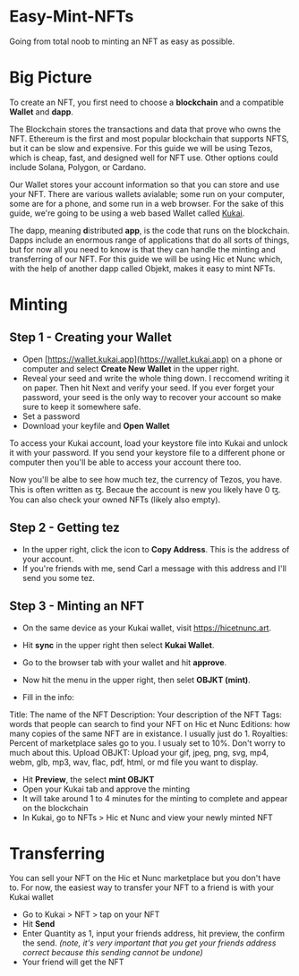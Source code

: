 # Easy-Mint-NFTs
Going from total noob to minting an NFT as easy as possible.

# Big Picture
To create an NFT, you first need to choose a **blockchain** and a compatible **Wallet** and **dapp**.

The Blockchain stores the transactions and data that prove who owns the NFT. Ethereum is the first and most popular blockchain that supports NFTS, but it can be slow and expensive. For this guide we will be using Tezos, which is cheap, fast, and designed well for NFT use. Other options could include Solana, Polygon, or Cardano.

Our Wallet stores your account information so that you can store and use your NFT. There are various wallets avialable; some run on your computer, some are for a phone, and some run in a web browser. For the sake of this guide, we're going to be using a web based Wallet called [Kukai](https://wallet.kukai.app). 

The dapp, meaning **d**istributed **app**, is the code that runs on the blockchain. Dapps include an enormous range of applications that do all sorts of things, but for now all you need to know is that they can handle the minting and transferring of our NFT. For this guide we will be using Hic et Nunc which, with the help of another dapp called Objekt, makes it easy to mint NFTs.

# Minting

## Step 1 - Creating your Wallet

- Open [https://wallet.kukai.app](https://wallet.kukai.app) on a phone or computer and select **Create New Wallet** in the upper right.
- Reveal your seed and write the whole thing down. I reccomend writing it on paper. Then hit Next and verify your seed. If you ever forget your password, your seed is the only way to recover your account so make sure to keep it somewhere safe.
- Set a password
- Download your keyfile and **Open Wallet**

To access your Kukai account, load your keystore file into Kukai and unlock it with your password. If you send your keystore file to a different phone or computer then you'll be able to access your account there too.

Now you'll be albe to see how much tez, the currency of Tezos, you have. This is often written as ꜩ. Becaue the account is new you likely have 0 ꜩ. You can also check your owned NFTs (likely also empty).

## Step 2 - Getting tez

- In the upper right, click the icon to **Copy Address**. This is the address of your account.
- If you're friends with me, send Carl a message with this address and I'll send you some tez.

## Step 3 - Minting an NFT

- On the same device as your Kukai wallet, visit https://hicetnunc.art.
- Hit **sync** in the upper right then select **Kukai Wallet**.
- Go to the browser tab with your wallet and hit **approve**.

- Now hit the menu in the upper right, then selet **OBJKT (mint)**.
- Fill in the info:

Title: The name of the NFT
Description: Your description of the NFT
Tags: words that people can search to find your NFT on Hic et Nunc
Editions: how many copies of the same NFT are in existance. I usually just do 1.
Royalties: Percent of marketplace sales go to you. I usualy set to 10%. Don't worry to much about this.
Upload OBJKT: Upload your gif, jpeg, png, svg, mp4, webm, glb, mp3, wav, flac, pdf, html, or md file you want to display.

- Hit **Preview**, the select **mint OBJKT**
- Open your Kukai tab and approve the minting
- It will take around 1 to 4 minutes for the minting to complete and appear on the blockchain
- In Kukai, go to NFTs > Hic et Nunc and view your newly minted NFT

# Transferring
You can sell your NFT on the Hic et Nunc marketplace but you don't have to. For now, the easiest way to transfer your NFT to a friend is with your Kukai wallet

- Go to Kukai > NFT > tap on your NFT
- Hit **Send**
- Enter Quantity as 1, input your friends address, hit preview, the confirm the send. *(note, it's very important that you get your friends address correct because this sending cannot be undone)*
- Your friend will get the NFT
